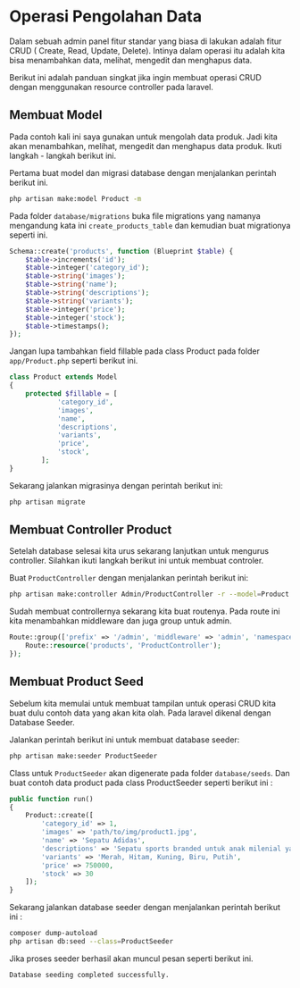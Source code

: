 # Operasi Pengolahan Data
Dalam sebuah admin panel fitur standar yang biasa di lakukan adalah fitur CRUD ( Create, Read, Update, Delete). Intinya dalam operasi itu adalah kita bisa menambahkan data, melihat, mengedit dan menghapus data.

Berikut ini adalah panduan singkat jika ingin membuat operasi CRUD dengan menggunakan resource controller pada laravel.

## Membuat Model
Pada contoh kali ini saya gunakan untuk mengolah data produk. Jadi kita akan menambahkan, melihat, mengedit dan menghapus data produk. Ikuti langkah - langkah berikut ini.

Pertama buat model dan migrasi database dengan menjalankan perintah berikut ini.
```bash
php artisan make:model Product -m
```

Pada folder `database/migrations` buka file migrations yang namanya mengandung kata ini `create_products_table` dan kemudian buat migrationya seperti ini.
```php
Schema::create('products', function (Blueprint $table) {
    $table->increments('id');
    $table->integer('category_id');
    $table->string('images');
    $table->string('name');
    $table->string('descriptions');
    $table->string('variants');
    $table->integer('price');
    $table->integer('stock');
    $table->timestamps();
});
```

Jangan lupa tambahkan field fillable pada class Product pada folder `app/Product.php` seperti berikut ini.
```php
class Product extends Model
{
    protected $fillable = [
        	'category_id',
        	'images',
        	'name',
        	'descriptions',
        	'variants',
        	'price',
        	'stock',
        ];
}
```

Sekarang jalankan migrasinya dengan perintah berikut ini:
```bash
php artisan migrate
```

## Membuat Controller Product
Setelah database selesai kita urus sekarang lanjutkan untuk mengurus controller. Silahkan ikuti langkah berikut ini untuk membuat controler.

Buat `ProductController` dengan menjalankan perintah berikut ini:
```bash
php artisan make:controller Admin/ProductController -r --model=Product
```

Sudah membuat controllernya sekarang kita buat routenya. Pada route ini kita menambahkan middleware dan juga group untuk admin.
```php
Route::group(['prefix' => '/admin', 'middleware' => 'admin', 'namespace' => 'Admin'], function(){
	Route::resource('products', 'ProductController');
});
```

## Membuat Product Seed
Sebelum kita memulai untuk membuat tampilan untuk operasi CRUD kita buat dulu contoh data yang akan kita olah. Pada laravel dikenal dengan Database Seeder.

Jalankan perintah berikut ini untuk membuat database seeder:
```bash
php artisan make:seeder ProductSeeder
```

Class untuk `ProductSeeder` akan digenerate pada folder `database/seeds`. Dan buat contoh data product pada class ProductSeeder seperti berikut ini :
```php
public function run()
{
    Product::create([
    	'category_id' => 1,
    	'images' => 'path/to/img/product1.jpg',
    	'name' => 'Sepatu Adidas',
    	'descriptions' => 'Sepatu sports branded untuk anak milenial yang kece',
    	'variants' => 'Merah, Hitam, Kuning, Biru, Putih',
    	'price' => 750000,
    	'stock' => 30
    ]);
}
```

Sekarang jalankan database seeder dengan menjalankan perintah berikut ini :
```bash
composer dump-autoload
php artisan db:seed --class=ProductSeeder
```
Jika proses seeder berhasil akan muncul pesan seperti berikut ini.
```
Database seeding completed successfully.
```
